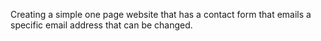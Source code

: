 Creating a simple one page website that has a contact form that emails a specific email address that can be changed. 

